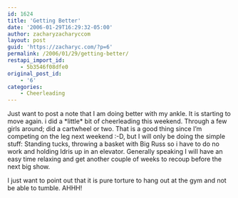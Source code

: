 ```yaml
---
id: 1624
title: 'Getting Better'
date: '2006-01-29T16:29:32-05:00'
author: zacharyzacharyccom
layout: post
guid: 'https://zacharyc.com/?p=6'
permalink: /2006/01/29/getting-better/
restapi_import_id:
    - 5b3546f08dfe0
original_post_id:
    - '6'
categories:
    - Cheerleading
---
```


Just want to post a note that I am doing better with my ankle. It is starting to move again. i did a \*little\* bit of cheerleading this weekend. Through a few girls around; did a cartwheel or two. That is a good thing since I’m competing on the leg next weekend :-D, but I will only be doing the simple stuff: Standing tucks, throwing a basket with Big Russ so i have to do no work and holding Idris up in an elevator. Generally speaking I will have an easy time relaxing and get another couple of weeks to recoup before the next big show.

I just want to point out that it is pure torture to hang out at the gym and not be able to tumble. AHHH!